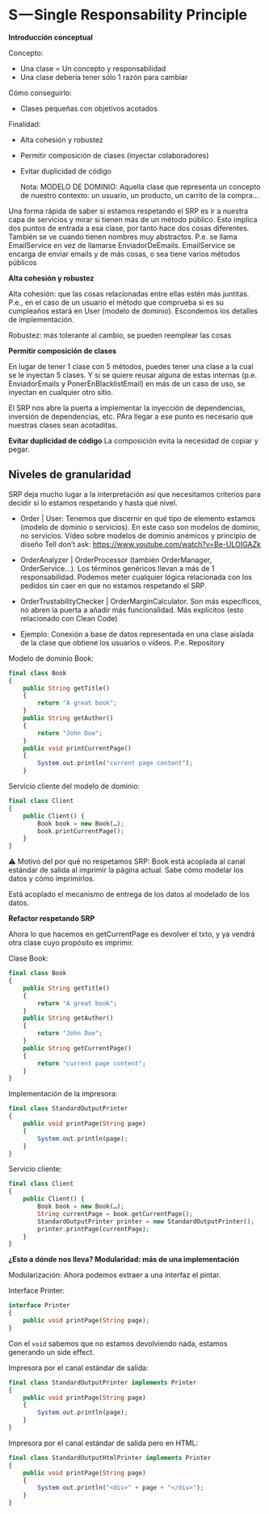 S — Single Responsability Principle
===================================

**Introducción conceptual**

Concepto:
- Una clase = Un concepto y responsabilidad
- Una clase debería tener sólo 1 razón para cambiar

Cómo conseguirlo:
- Clases pequeñas con objetivos acotados

Finalidad:
- Alta cohesión y robustez
- Permitir composición de clases (inyectar colaboradores)
- Evitar duplicidad de código


    Nota: MODELO DE DOMINIO: Aquella clase que representa un concepto de nuestro contexto: un usuario, un producto, un carrito 
    de la compra...

Una forma rápida de saber si estamos respetando el SRP es ir a nuestra capa de servicios y mirar si tienen 
más de un método público. Esto implica dos puntos de entrada a esa clase, por tanto hace dos cosas diferentes.
También se ve cuando tienen nombres muy abstractos. P.e. se llama EmailService en vez de llamarse EnviadorDeEmails.
EmailService se encarga de enviar emails y de más cosas, o sea tiene varios métodos públicos


**Alta cohesión y robustez**

Alta cohesión: que las cosas relacionadas entre ellas estén más juntitas. P.e., en el caso de un usuario el método que comprueba si 
es su cumpleaños estará en User (modelo de dominio). Escondemos los detalles de implementación.

Robustez: más tolerante al cambio, se pueden reemplear las cosas

**Permitir composición de clases**

En lugar de tener 1 clase con 5 métodos, puedes tener una clase a la cual se le inyectan 5 clases. 
Y si se quiere reusar alguna de estas internas (p.e. EnviadorEmails y PonerEnBlacklistEmail) en más de un caso de uso, se inyectan 
en cualquier otro sitio.

El SRP nos abre la puerta a implementar la inyección de dependencias, inversión de dependencias, etc. PAra llegar a ese punto  es
necesario que nuestras clases sean acotaditas.

**Evitar duplicidad de código**
La composición evita la necesidad de copiar y pegar.

Niveles de granularidad
---
SRP deja mucho lugar a la interpretación así que necesitamos criterios para decidir si lo estamos respetando y hasta qué nivel.


- Order | User: Tenemos que discernir en qué tipo de elemento estamos (modelo de dominio o servicios). 
En este caso son modelos de dominio, no servicios. Vídeo sobre modelos de dominio anémicos y principio de diseño Tell don’t ask: https://www.youtube.com/watch?v=Be-ULOIGAZk

- OrderAnalyzer | OrderProcessor (también OrderManager, OrderService...). Los términos genéricos llevan a más de 1 responsabilidad. Podemos meter cualquier lógica relacionada
con los pedidos sin caer en que no estamos respetando el SRP. 

- OrderTrustabilityChecker | OrderMarginCalculator. Son más específicos, no abren la puerta a añadir más funcionalidad. Más explícitos (esto relacionado con Clean Code)

- Ejemplo: Conexión a base de datos representada en una clase aislada de la clase que obtiene los usuarios o vídeos. P.e. Repository


Modelo de dominio Book:

```php
final class Book
{
    public String getTitle()
    {
        return "A great book";
    }
    public String getAuthor()
    {
        return "John Doe";
    }
    public void printCurrentPage()
    { 
        System.out.println("current page content");
    }
```

Servicio cliente del modelo de dominio:

```php
final class Client
{
    public Client() {
        Book book = new Book(…);
        book.printCurrentPage();
    }
}
```

⚠️ Motivo del por qué no respetamos SRP: Book está acoplada al canal estándar de salida al imprimir la página actual. 
Sabe cómo modelar los datos y cómo imprimirlos.

Está acoplado el mecanismo de entrega de los datos al modelado de los datos.


**Refactor respetando SRP**

Ahora lo que hacemos en getCurrentPage es devolver el txto, y ya vendrá otra clase cuyo propósito es imprimir.

Clase Book:

```php
final class Book
{
    public String getTitle()
    {
        return "A great book";
    }
    public String getAuthor()
    {
        return "John Doe";
    }
    public String getCurrentPage()
    {
        return "current page content";
    }
}
```

Implementación de la impresora:

```php
final class StandardOutputPrinter
{
    public void printPage(String page)
    {
        System.out.println(page);
    }
}
```

Servicio cliente:

```php
final class Client
{
    public Client() {
        Book book = new Book(…);
        String currentPage = book.getCurrentPage();
        StandardOutputPrinter printer = new StandardOutputPrinter();
        printer.printPage(currentPage);
    }
}
```


**¿Esto a dónde nos lleva? Modularidad: más de una implementación**

Modularización: Ahora podemos extraer a una interfaz el pintar.

Interface Printer:

```php
interface Printer
{
    public void printPage(String page);
}
```
Con el `void` sabemos que no estamos devolviendo nada, estamos generando un side effect. 


Impresora por el canal estándar de salida:

```php
final class StandardOutputPrinter implements Printer
{
    public void printPage(String page)
    {
        System.out.println(page);
    }
}
```

Impresora por el canal estándar de salida pero en HTML:

```php
final class StandardOutputHtmlPrinter implements Printer
{
    public void printPage(String page)
    {
        System.out.println("<div>" + page + "</div>");
    }
}
```





